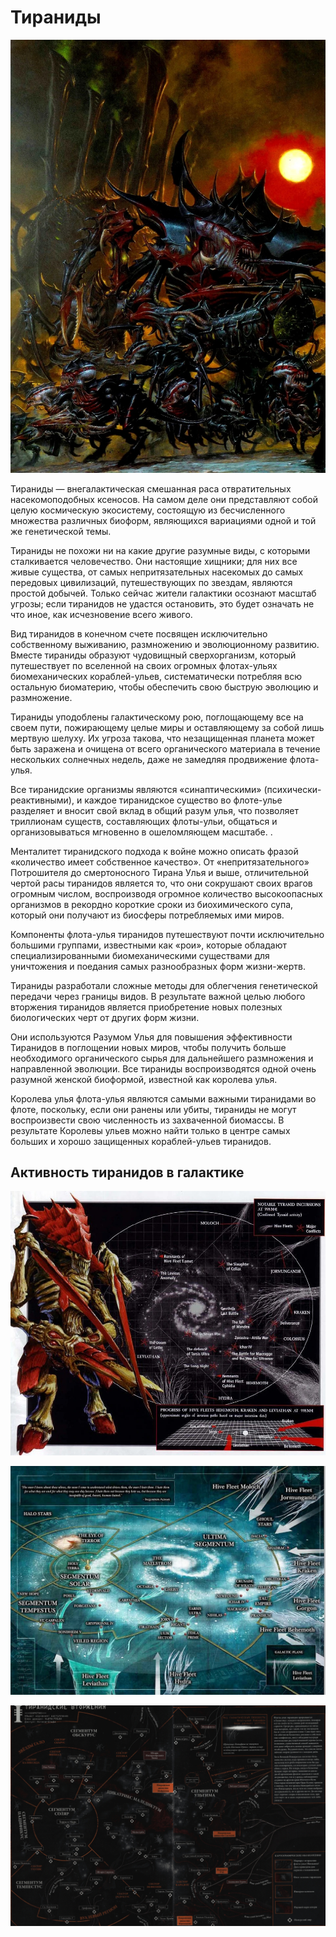 # Тираниды

![tyranids](/data/factions/tyranids/tyranids_pic.jpg)

Тираниды — внегалактическая смешанная раса отвратительных насекомоподобных ксеносов. На самом деле они представляют собой целую космическую экосистему, состоящую из бесчисленного множества различных биоформ, являющихся вариациями одной и той же генетической темы.

Тираниды не похожи ни на какие другие разумные виды, с которыми сталкивается человечество. Они настоящие хищники; для них все живые существа, от самых непритязательных насекомых до самых передовых цивилизаций, путешествующих по звездам, являются простой добычей. Только сейчас жители галактики осознают масштаб угрозы; если тиранидов не удастся остановить, это будет означать не что иное, как исчезновение всего живого.

Вид тиранидов в конечном счете посвящен исключительно собственному выживанию, размножению и эволюционному развитию. Вместе тираниды образуют чудовищный сверхорганизм, который путешествует по вселенной на своих огромных флотах-ульях биомеханических кораблей-ульев, систематически потребляя всю остальную биоматерию, чтобы обеспечить свою быструю эволюцию и размножение.

Тираниды уподоблены галактическому рою, поглощающему все на своем пути, пожирающему целые миры и оставляющему за собой лишь мертвую шелуху. Их угроза такова, что незащищенная планета может быть заражена и очищена от всего органического материала в течение нескольких солнечных недель, даже не замедляя продвижение флота-улья.

Все тиранидские организмы являются «синаптическими» (психически-реактивными), и каждое тиранидское существо во флоте-улье разделяет и вносит свой вклад в общий разум улья, что позволяет триллионам существ, составляющих флоты-ульи, общаться и организовываться мгновенно в ошеломляющем масштабе. .

Менталитет тиранидского подхода к войне можно описать фразой «количество имеет собственное качество». От «непритязательного» Потрошителя до смертоносного Тирана Улья и выше, отличительной чертой расы тиранидов является то, что они сокрушают своих врагов огромным числом, воспроизводя огромное количество высокоопасных организмов в рекордно короткие сроки из биохимического супа, который они получают из биосферы потребляемых ими миров.

Компоненты флота-улья тиранидов путешествуют почти исключительно большими группами, известными как «рои», которые обладают специализированными биомеханическими существами для уничтожения и поедания самых разнообразных форм жизни-жертв.

Тираниды разработали сложные методы для облегчения генетической передачи через границы видов. В результате важной целью любого вторжения тиранидов является приобретение новых полезных биологических черт от других форм жизни.

Они используются Разумом Улья для повышения эффективности Тиранидов в поглощении новых миров, чтобы получить больше необходимого органического сырья для дальнейшего размножения и направленной эволюции. Все тираниды воспроизводятся одной очень разумной женской биоформой, известной как королева улья.

Королева улья флота-улья являются самыми важными тиранидами во флоте, поскольку, если они ранены или убиты, тираниды не могут воспроизвести свою численность из захваченной биомассы. В результате Королевы ульев можно найти только в центре самых больших и хорошо защищенных кораблей-ульев тиранидов.

## Активность тиранидов в галактике

![tyranids1](/data/factions/tyranids/tyranids_map1.jpg)

![tyranids2](/data/factions/tyranids/tyranids_map2.jpg)

![tyranids3](/data/factions/tyranids/tyranids_map3.jpg)